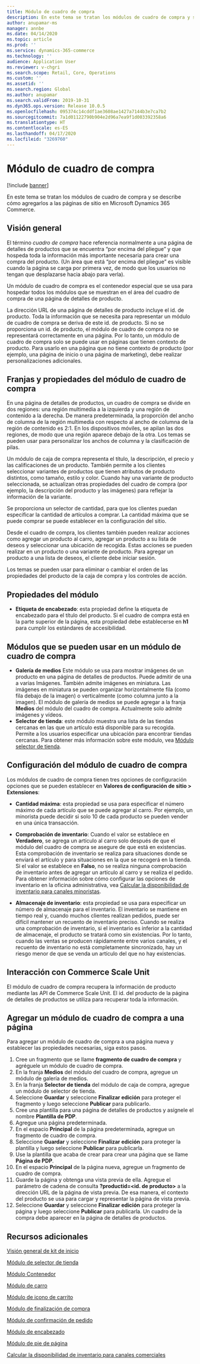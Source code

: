 ```yaml
---
title: Módulo de cuadro de compra
description: En este tema se tratan los módulos de cuadro de compra y se describe cómo agregarlos a las páginas de sitio en Microsoft Dynamics 365 Commerce.
author: anupamar-ms
manager: annbe
ms.date: 04/14/2020
ms.topic: article
ms.prod: ''
ms.service: dynamics-365-commerce
ms.technology: ''
audience: Application User
ms.reviewer: v-chgri
ms.search.scope: Retail, Core, Operations
ms.custom: ''
ms.assetid: ''
ms.search.region: Global
ms.author: anupamar
ms.search.validFrom: 2019-10-31
ms.dyn365.ops.version: Release 10.0.5
ms.openlocfilehash: 095374c14cddf1ae3608ae1427a7144b3e7ca7b2
ms.sourcegitcommit: 7a1d01122790b904e2d96a7ea9f1d003392358a6
ms.translationtype: HT
ms.contentlocale: es-ES
ms.lasthandoff: 04/17/2020
ms.locfileid: "3269760"
---
```

# <a name="buy-box-module"></a>Módulo de cuadro de compra


[!include [banner](includes/banner.md)]

En este tema se tratan los módulos de cuadro de compra y se describe cómo agregarlos a las páginas de sitio en Microsoft Dynamics 365 Commerce.

## <a name="overview"></a>Visión general

El término *cuadro de compra* hace referencia normalmente a una página de detalles de productos que se encuentra “por encima del pliegue” y que hospeda toda la información más importante necesaria para crear una compra del producto. (Un área que está “por encima del pliegue” es visible cuando la página se carga por primera vez, de modo que los usuarios no tengan que desplazarse hacia abajo para verla).

Un módulo de cuadro de compra es el contenedor especial que se usa para hospedar todos los módulos que se muestran en el área del cuadro de compra de una página de detalles de producto.

La dirección URL de una página de detalles de producto incluye el id. de producto. Toda la información que se necesita para representar un módulo de cuadro de compra se deriva de este id. de producto. Si no se proporciona un id. de producto, el módulo de cuadro de compra no se representará correctamente en una página. Por lo tanto, un módulo de cuadro de compra solo se puede usar en páginas que tienen contexto de producto. Para usarlo en una página que no tiene contexto de producto (por ejemplo, una página de inicio o una página de marketing), debe realizar personalizaciones adicionales.

## <a name="buy-box-module-properties-and-slots"></a>Franjas y propiedades del módulo de cuadro de compra 

En una página de detalles de productos, un cuadro de compra se divide en dos regiones: una región multimedia a la izquierda y una región de contenido a la derecha. De manera predeterminada, la proporción del ancho de columna de la región multimedia con respecto al ancho de columna de la región de contenido es 2:1. En los dispositivos móviles, se apilan las dos regiones, de modo que una región aparece debajo de la otra. Los temas se pueden usar para personalizar los anchos de columna y la clasificación de pilas.

Un módulo de caja de compra representa el título, la descripción, el precio y las calificaciones de un producto. También permite a los clientes seleccionar variantes de productos que tienen atributos de producto distintos, como tamaño, estilo y color. Cuando hay una variante de producto seleccionada, se actualizan otras propiedades del cuadro de compra (por ejemplo, la descripción del producto y las imágenes) para reflejar la información de la variante. 

Se proporciona un selector de cantidad, para que los clientes puedan especificar la cantidad de artículos a comprar. La cantidad máxima que se puede comprar se puede establecer en la configuración del sitio.

Desde el cuadro de compra, los clientes también pueden realizar acciones como agregar un producto al carro, agregar un producto a su lista de deseos y seleccionar una ubicación de recogida. Estas acciones se pueden realizar en un producto o una variante de producto. Para agregar un producto a una lista de deseos, el cliente debe iniciar sesión.

Los temas se pueden usar para eliminar o cambiar el orden de las propiedades del producto de la caja de compra y los controles de acción. 

## <a name="module-properties"></a>Propiedades del módulo

- **Etiqueta de encabezado**: esta propiedad define la etiqueta de encabezado para el título del producto. Si el cuadro de compra está en la parte superior de la página, esta propiedad debe establecerse en **h1** para cumplir los estándares de accesibilidad. 

## <a name="modules-that-can-be-used-in-a-buy-box-module"></a>Módulos que se pueden usar en un módulo de cuadro de compra

- **Galería de medios** Este módulo se usa para mostrar imágenes de un producto en una página de detalles de productos. Puede admitir de una a varias Imágenes. También admite imágenes en miniatura. Las imágenes en miniatura se pueden organizar horizontalmente fila (como fila debajo de la imagen) o verticalmente (como columna junto a la imagen). El módulo de galería de medios se puede agregar a la franja **Medios** del módulo del cuadro de compra. Actualmente solo admite imágenes y vídeos. 
- **Selector de tienda**: este módulo muestra una lista de las tiendas cercanas en las que un artículo está disponible para su recogida. Permite a los usuarios especificar una ubicación para encontrar tiendas cercanas. Para obtener más información sobre este módulo, vea [Módulo selector de tienda](store-selector.md).

## <a name="buy-box-module-settings"></a>Configuración del módulo de cuadro de compra

Los módulos de cuadro de compra tienen tres opciones de configuración opciones que se pueden establecer en **Valores de configuración de sitio \> Extensiones**:

- **Cantidad máxima**: esta propiedad se usa para especificar el número máximo de cada artículo que se puede agregar al carro. Por ejemplo, un minorista puede decidir si solo 10 de cada producto se pueden vender en una única transacción.
- **Comprobación de inventario**: Cuando el valor se establece en **Verdadero**, se agrega un artículo al carro solo después de que el módulo del cuadro de compra se asegure de que está en existencias. Esta comprobación de inventario se realiza para situaciones donde se enviará el artículo y para situaciones en la que se recogerá en la tienda. Si el valor se establece en **Falso**, no se realiza ninguna comprobación de inventario antes de agregar un artículo al carro y se realiza el pedido. Para obtener información sobre cómo configurar las opciones de inventario en la oficina administrativa, vea [Calcular la disponibilidad de inventario para canales minoristas](calculated-inventory-retail-channels.md).

- **Almacenaje de inventario**: esta propiedad se usa para especificar un número de almacenaje para el inventario. El inventario se mantiene en tiempo real y, cuando muchos clientes realizan pedidos, puede ser difícil mantener un recuento de inventario preciso. Cuando se realiza una comprobación de inventario, si el inventario es inferior a la cantidad de almacenaje, el producto se tratará como sin existencias. Por lo tanto, cuando las ventas se producen rápidamente entre varios canales, y el recuento de inventario no está completamente sincronizado, hay un riesgo menor de que se venda un artículo del que no hay existencias.

## <a name="commerce-scale-unit-interaction"></a>Interacción con Commerce Scale Unit

El módulo de cuadro de compra recupera la información de producto mediante las API de Commerce Scale Unit. El id. del producto de la página de detalles de productos se utiliza para recuperar toda la información.

## <a name="add-a-buy-box-module-to-a-page"></a>Agregar un módulo de cuadro de compra a una página

Para agregar un módulo de cuadro de compra a una página nueva y establecer las propiedades necesarias, siga estos pasos.

1. Cree un fragmento que se llame **fragmento de cuadro de compra** y agréguele un módulo de cuadro de compra.
1. En la franja **Medios** del módulo del cuadro de compra, agregue un módulo de galería de medios.
1. En la franja **Selector de tienda** del módulo de caja de compra, agregue un módulo de selector de tienda.
1. Seleccione **Guardar** y seleccione **Finalizar edición** para proteger el fragmento y luego seleccione **Publicar** para publicarlo.
1. Cree una plantilla para una página de detalles de productos y asígnele el nombre **Plantilla de PDP**.
1. Agregue una página predeterminada.
1. En el espacio **Principal** de la página predeterminada, agregue un fragmento de cuadro de compra.
1. Seleccione **Guardar** y seleccione **Finalizar edición** para proteger la plantilla y luego seleccione **Publicar** para publicarla.
1. Use la plantilla que acaba de crear para crear una página que se llame **Página de PDP**.
1. En el espacio **Principal** de la página nueva, agregue un fragmento de cuadro de compra.
1. Guarde la página y obtenga una vista previa de ella. Agregue el parámetro de cadena de consulta **?productid=&lt;id. de producto&gt;** a la dirección URL de la página de vista previa. De esa manera, el contexto del producto se usa para cargar y representar la página de vista previa.
1. Seleccione **Guardar** y seleccione **Finalizar edición** para proteger la página y luego seleccione **Publicar** para publicarla. Un cuadro de la compra debe aparecer en la página de detalles de productos.

## <a name="additional-resources"></a>Recursos adicionales

[Visión general de kit de inicio](starter-kit-overview.md)

[Módulo de selector de tienda](store-selector.md)

[Módulo Contenedor](add-container-module.md)

[Módulo de carro](add-cart-module.md)

[Módulo de icono de carrito](cart-icon-module.md)

[Módulo de finalización de compra](add-checkout-module.md)

[Módulo de confirmación de pedido](order-confirmation-module.md)

[Módulo de encabezado](author-header-module.md)

[Módulo de pie de página](author-footer-module.md)

[Calcular la disponibilidad de inventario para canales comerciales](calculated-inventory-retail-channels.md)
